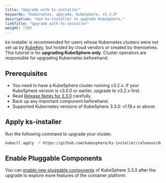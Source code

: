 ```yaml
---
title: "Upgrade with ks-installer"
keywords: "Kubernetes, upgrade, KubeSphere, v3.3.0"
description: "Use ks-installer to upgrade KubeSphere."
linkTitle: "Upgrade with ks-installer"
weight: 7300
---
```


ks-installer is recommended for users whose Kubernetes clusters were not set up by [KubeKey](../../installing-on-linux/introduction/kubekey/), but hosted by cloud vendors or created by themselves. This tutorial is for **upgrading KubeSphere only**. Cluster operators are responsible for upgrading Kubernetes beforehand.

## Prerequisites

- You need to have a KubeSphere cluster running v3.2.x. If your KubeSphere version is v3.0.0 or earlier, upgrade to v3.2.x first.
- Read [Release Notes for 3.3.0](../../release/release-v321/) carefully.
- Back up any important component beforehand.
- Supported Kubernetes versions of KubeSphere 3.3.0: v1.19.x or above.

## Apply ks-installer

Run the following command to upgrade your cluster.

```bash
kubectl apply -f https://github.com/kubesphere/ks-installer/releases/download/v3.3.0/kubesphere-installer.yaml
```

## Enable Pluggable Components

You can [enable new pluggable components](../../pluggable-components/overview/) of KubeSphere 3.3.0 after the upgrade to explore more features of the container platform.

